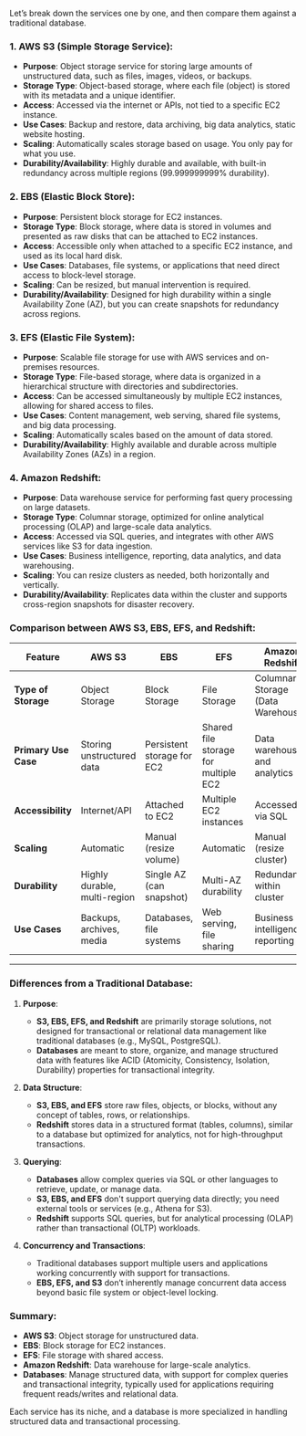 Let’s break down the services one by one, and then compare them against a traditional database.

### 1. **AWS S3 (Simple Storage Service):**
   - **Purpose**: Object storage service for storing large amounts of unstructured data, such as files, images, videos, or backups.
   - **Storage Type**: Object-based storage, where each file (object) is stored with its metadata and a unique identifier.
   - **Access**: Accessed via the internet or APIs, not tied to a specific EC2 instance.
   - **Use Cases**: Backup and restore, data archiving, big data analytics, static website hosting.
   - **Scaling**: Automatically scales storage based on usage. You only pay for what you use.
   - **Durability/Availability**: Highly durable and available, with built-in redundancy across multiple regions (99.999999999% durability).

### 2. **EBS (Elastic Block Store):**
   - **Purpose**: Persistent block storage for EC2 instances.
   - **Storage Type**: Block storage, where data is stored in volumes and presented as raw disks that can be attached to EC2 instances.
   - **Access**: Accessible only when attached to a specific EC2 instance, and used as its local hard disk.
   - **Use Cases**: Databases, file systems, or applications that need direct access to block-level storage.
   - **Scaling**: Can be resized, but manual intervention is required.
   - **Durability/Availability**: Designed for high durability within a single Availability Zone (AZ), but you can create snapshots for redundancy across regions.

### 3. **EFS (Elastic File System):**
   - **Purpose**: Scalable file storage for use with AWS services and on-premises resources.
   - **Storage Type**: File-based storage, where data is organized in a hierarchical structure with directories and subdirectories.
   - **Access**: Can be accessed simultaneously by multiple EC2 instances, allowing for shared access to files.
   - **Use Cases**: Content management, web serving, shared file systems, and big data processing.
   - **Scaling**: Automatically scales based on the amount of data stored.
   - **Durability/Availability**: Highly available and durable across multiple Availability Zones (AZs) in a region.

### 4. **Amazon Redshift:**
   - **Purpose**: Data warehouse service for performing fast query processing on large datasets.
   - **Storage Type**: Columnar storage, optimized for online analytical processing (OLAP) and large-scale data analytics.
   - **Access**: Accessed via SQL queries, and integrates with other AWS services like S3 for data ingestion.
   - **Use Cases**: Business intelligence, reporting, data analytics, and data warehousing.
   - **Scaling**: You can resize clusters as needed, both horizontally and vertically.
   - **Durability/Availability**: Replicates data within the cluster and supports cross-region snapshots for disaster recovery.

### **Comparison between AWS S3, EBS, EFS, and Redshift:**

| Feature             | **AWS S3**              | **EBS**               | **EFS**                | **Amazon Redshift**      |
|---------------------|-------------------------|-----------------------|------------------------|--------------------------|
| **Type of Storage**  | Object Storage          | Block Storage          | File Storage            | Columnar Storage (Data Warehouse) |
| **Primary Use Case** | Storing unstructured data | Persistent storage for EC2 | Shared file storage for multiple EC2 | Data warehousing and analytics |
| **Accessibility**    | Internet/API            | Attached to EC2        | Multiple EC2 instances  | Accessed via SQL          |
| **Scaling**          | Automatic               | Manual (resize volume) | Automatic               | Manual (resize cluster)   |
| **Durability**       | Highly durable, multi-region | Single AZ (can snapshot) | Multi-AZ durability      | Redundant within cluster   |
| **Use Cases**        | Backups, archives, media | Databases, file systems | Web serving, file sharing | Business intelligence, reporting |

---

### **Differences from a Traditional Database:**

1. **Purpose**:  
   - **S3, EBS, EFS, and Redshift** are primarily storage solutions, not designed for transactional or relational data management like traditional databases (e.g., MySQL, PostgreSQL).
   - **Databases** are meant to store, organize, and manage structured data with features like ACID (Atomicity, Consistency, Isolation, Durability) properties for transactional integrity.

2. **Data Structure**:  
   - **S3, EBS, and EFS** store raw files, objects, or blocks, without any concept of tables, rows, or relationships.
   - **Redshift** stores data in a structured format (tables, columns), similar to a database but optimized for analytics, not for high-throughput transactions.

3. **Querying**:  
   - **Databases** allow complex queries via SQL or other languages to retrieve, update, or manage data.
   - **S3, EBS, and EFS** don't support querying data directly; you need external tools or services (e.g., Athena for S3).
   - **Redshift** supports SQL queries, but for analytical processing (OLAP) rather than transactional (OLTP) workloads.

4. **Concurrency and Transactions**:  
   - Traditional databases support multiple users and applications working concurrently with support for transactions.
   - **EBS, EFS, and S3** don’t inherently manage concurrent data access beyond basic file system or object-level locking.

### Summary:
- **AWS S3**: Object storage for unstructured data.
- **EBS**: Block storage for EC2 instances.
- **EFS**: File storage with shared access.
- **Amazon Redshift**: Data warehouse for large-scale analytics.
- **Databases**: Manage structured data, with support for complex queries and transactional integrity, typically used for applications requiring frequent reads/writes and relational data.

Each service has its niche, and a database is more specialized in handling structured data and transactional processing.
